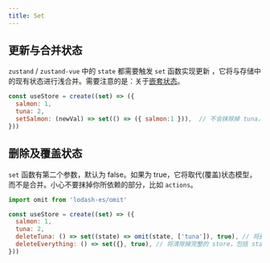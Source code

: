 ```yaml
---
title: Set
---
```


## 更新与合并状态
`zustand` / `zustand-vue` 中的 `state` 都需要触发 `set` 函数实现更新 ，它将与存储中的现有状态进行浅合并。需要注意的是：关于[嵌套状态](https://awesomedevin.github.io/zustand-vue/docs/advanced/sickof-changing-nested-state)。
```js
const useStore = create((set) => ({
  salmon: 1,
  tuna: 2,
  setSalmon: (newVal) => set(() => ({ salmon:1 })),  // 不会抹除掉 tuna，将得到 {salmon, tuna, setSalmon }
}))
```

## 删除及覆盖状态
`set` 函数有第二个参数，默认为 false。如果为 true，它将取代(覆盖)状态模型，而不是合并。小心不要抹掉你所依赖的部分，比如 `actions`。

```js
import omit from 'lodash-es/omit'

const useStore = create((set) => ({
  salmon: 1,
  tuna: 2,
  deleteTuna: () => set((state) => omit(state, ['tuna']), true), // 将删除 state.tuna ，保留其它 state、actions
  deleteEverything: () => set({}, true), // 将清除掉完整的 store，包括 state、actions
}))
```
